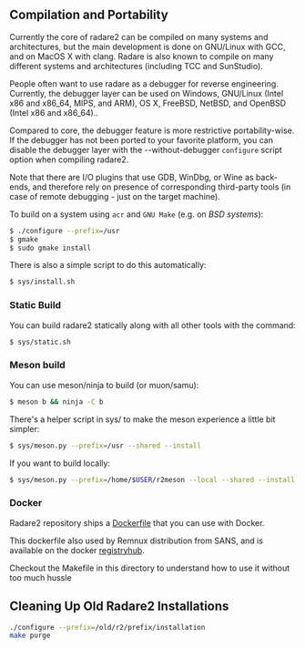 ## Compilation and Portability

Currently the core of radare2 can be compiled on many systems and architectures, but the main development is done on GNU/Linux with GCC, and on MacOS X with clang. Radare is also known to compile on many different systems and architectures (including TCC and SunStudio).

People often want to use radare as a debugger for reverse engineering. Currently, the debugger layer can be used on Windows, GNU/Linux (Intel x86 and x86_64, MIPS, and ARM), OS X, FreeBSD, NetBSD, and OpenBSD (Intel x86 and x86_64)..

Compared to core, the debugger feature is more restrictive portability-wise. If the debugger has not been ported to your favorite platform, you can disable the debugger layer with the --without-debugger `configure` script option when compiling radare2.

Note that there are I/O plugins that use GDB, WinDbg, or Wine as back-ends, and therefore rely on presence of corresponding third-party tools (in case of remote debugging - just on the target machine).

To build on a system using `acr` and `GNU Make` (e.g. on *BSD systems*):

```sh
$ ./configure --prefix=/usr
$ gmake
$ sudo gmake install
```

There is also a simple script to do this automatically:

```sh
$ sys/install.sh
```

### Static Build

You can build radare2 statically along with all other tools with the command:

```sh
$ sys/static.sh
```

### Meson build

You can use meson/ninja to build (or muon/samu):

```sh
$ meson b && ninja -C b
```

There's a helper script in sys/ to make the meson experience a little bit simpler:

```sh
$ sys/meson.py --prefix=/usr --shared --install
```

If you want to build locally:

```sh
$ sys/meson.py --prefix=/home/$USER/r2meson --local --shared --install
```

### Docker

Radare2 repository ships a [Dockerfile](https://github.com/radareorg/radare2/blob/master/dist/docker/Dockerfile) that you can use with Docker.

This dockerfile also used by Remnux distribution from SANS, and is available on the docker [registryhub](https://registry.hub.docker.com/u/remnux/radare2/).

Checkout the Makefile in this directory to understand how to use it without too much hussle

## Cleaning Up Old Radare2 Installations

```sh
./configure --prefix=/old/r2/prefix/installation
make purge
```
